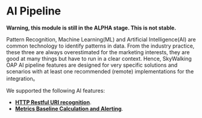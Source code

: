 # AI Pipeline

**Warning, this module is still in the ALPHA stage. This is not stable.**

Pattern Recognition, Machine Learning(ML) and Artificial Intelligence(AI) are common technology to identify patterns in data.
From the industry practice, these three are always overestimated for the marketing interests,
they are good at many things but have to run in a clear context.
Hence, SkyWalking OAP AI pipeline features are designed for very specific solutions and scenarios with at 
least one recommended (remote) implementations for the integration。

We supported the following AI features:

* [**HTTP Restful URI recognition**](./http-restful-uri-pattern.md).
* [**Metrics Baseline Calculation and Alerting**](./metrics-baseline-integration.md).
